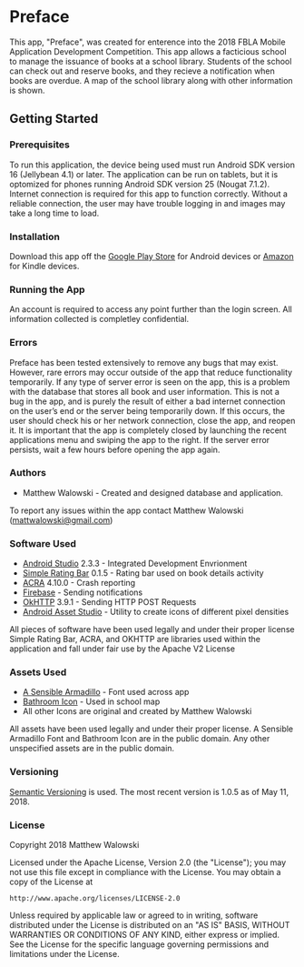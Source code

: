 # Preface

This app, "Preface", was created for enterence into the 2018 FBLA Mobile Application Development Competition. This app allows a facticious school to manage the issuance of books at a school library. Students of the school can check out and reserve books, and they recieve a notification when books are overdue. A map of the school library along with other information is shown.

## Getting Started

### Prerequisites

To run this application, the device being used must run Android SDK version 16 (Jellybean 4.1) or later. The application can be run on tablets, but it is optomized for phones running Android SDK version 25 (Nougat 7.1.2). Internet connection is required for this app to function correctly. Without a reliable connection, the user may have trouble logging in and images may take a long time to load.

### Installation

Download this app off the [Google Play Store](https://play.google.com/store/apps/details?id=com.walowtech.fblaapplication&hl=en) for Android devices or [Amazon](https://www.amazon.com/dp/B0791V9Q1K/ref=sr_1_1?ie=UTF8&qid=1516156414&sr=8-1&keywords=Matthew+Walowski) for Kindle devices.

### Running the App

An account is required to access any point further than the login screen. All information collected is completley confidential.

### Errors

Preface has been tested extensively to remove any bugs that may exist. However, rare errors may occur outside of the app that reduce functionality temporarily.
If any type of server error is seen on the app, this is a problem with the database that stores all book and user information. This is not a bug in the app, and is purely the result of either a bad internet connection on the user’s end or the server being temporarily down. If this occurs, the user should check his or her network connection, close the app, and reopen it.  It is important that the app is completely closed by launching the recent applications menu and swiping the app to the right.
If the server error persists, wait a few hours before opening the app again.


### Authors
* Matthew Walowski - Created and designed database and application.

To report any issues within the app contact Matthew Walowski (mattwalowski@gmail.com)

### Software Used
* [Android Studio](https://developer.android.com/studio/index.html) 2.3.3 - Integrated Development Envrionment
* [Simple Rating Bar](https://github.com/FlyingPumba/SimpleRatingBar) 0.1.5 - Rating bar used on book details activity
* [ACRA](https://github.com/ACRA/acra) 4.10.0 - Crash reporting
* [Firebase](https://firebase.google.com/) - Sending notifications
* [OkHTTP](https://github.com/square/okhttp) 3.9.1 - Sending HTTP POST Requests
* [Android Asset Studio](https://romannurik.github.io/AndroidAssetStudio/) - Utility to create icons of different pixel densities

All pieces of software have been used legally and under their proper license
   Simple Rating Bar, ACRA, and OKHTTP are libraries used within the application
   and fall under fair use by the Apache V2 License

### Assets Used

* [A Sensible Armadillo](http://www.1001fonts.com/a-sensible-armadillo-font.html) - Font used across app
* [Bathroom Icon](https://commons.wikimedia.org/wiki/File:Bathroom-gender-sign.png) - Used in school map
* All other Icons are original and created by Matthew Walowski

All assets have been used legally and under their proper license.
   A Sensible Armadillo Font and Bathroom Icon are in the public domain.
   Any other unspecified assets are in the public domain.


### Versioning

[Semantic Versioning](https://semver.org/) is used. 
The most recent version is 1.0.5 as of May 11, 2018.

### License
Copyright 2018 Matthew Walowski

Licensed under the Apache License, Version 2.0 (the "License");
you may not use this file except in compliance with the License.
You may obtain a copy of the License at

    http://www.apache.org/licenses/LICENSE-2.0

Unless required by applicable law or agreed to in writing, software
distributed under the License is distributed on an "AS IS" BASIS,
WITHOUT WARRANTIES OR CONDITIONS OF ANY KIND, either express or implied.
See the License for the specific language governing permissions and
limitations under the License.



